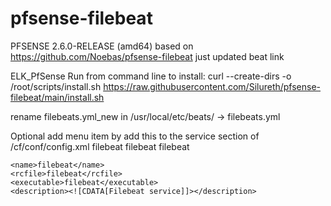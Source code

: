 # pfsense-filebeat
PFSENSE 2.6.0-RELEASE (amd64)
based on https://github.com/Noebas/pfsense-filebeat
just updated beat link


ELK_PfSense Run from command line to install:
curl --create-dirs -o /root/scripts/install.sh https://raw.githubusercontent.com/Silureth/pfsense-filebeat/main/install.sh

rename filebeats.yml_new in /usr/local/etc/beats/ -> filebeats.yml

Optional add menu item by add this to the service section of /cf/conf/config.xml
filebeat filebeat filebeat 

 	

><service>
	<name>filebeat</name>
	<rcfile>filebeat</rcfile>
	<executable>filebeat</executable>
	<description><![CDATA[Filebeat service]]></description>
</service>
